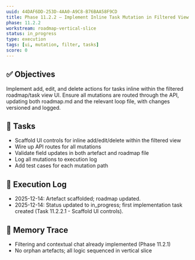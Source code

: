 ```yaml
---
uuid: 44DAF6DD-253D-4AA0-A9C8-B76BAA58F9CD
title: Phase 11.2.2 – Implement Inline Task Mutation in Filtered View
phase: 11.2.2
workstream: roadmap-vertical-slice
status: in_progress
type: execution
tags: [ui, mutation, filter, tasks]
score: 0
---
```


## ✅ Objectives

Implement add, edit, and delete actions for tasks inline within the filtered roadmap/task view UI. Ensure all mutations are routed through the API, updating both roadmap.md and the relevant loop file, with changes versioned and logged.

## 🔢 Tasks

- Scaffold UI controls for inline add/edit/delete within the filtered view
- Wire up API routes for all mutations
- Validate field updates in both artefact and roadmap file
- Log all mutations to execution log
- Add test cases for each mutation path

## 🧾 Execution Log

- 2025-12-14: Artefact scaffolded; roadmap updated.
- 2025-12-14: Status updated to in_progress; first implementation task created (Task 11.2.2.1 - Scaffold UI controls).

## 🧠 Memory Trace

- Filtering and contextual chat already implemented (Phase 11.2.1)
- No orphan artefacts; all logic sequenced in vertical slice 